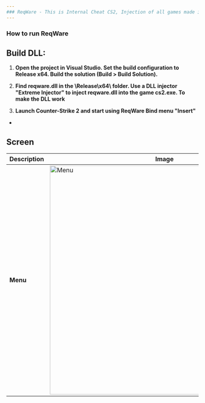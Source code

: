 ```yaml
---
### ReqWare - This is Internal Cheat CS2, Injection of all games made in C++ 
---
```






### How to run ReqWare
Build DLL:
-
1. **Open the project in Visual Studio.
Set the build configuration to Release x64.
Build the solution (Build > Build Solution).**

2. **Find reqware.dll in the \Release\x64\ folder.
Use a DLL injector "Extreme Injector" to inject reqware.dll into the game cs2.exe.
To make the DLL work**

3. **Launch Counter-Strike 2 and start using ReqWare
Bind menu "Insert"**
-
## Screen

| Description | Image |
|-------------|-------|
| **Menu**     | <img src="ReqWaree/ReqWare-CS2/photo_2025-03-28_17-38-43.jpg" alt="Menu" width="600"> |
